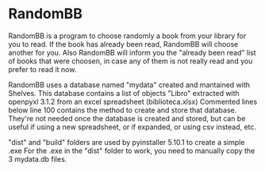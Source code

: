 # RandomBB

RandomBB is a program to choose randomly a book from your library for you to read.
If the book has already been read, RandomBB will choose another for you.
Also RandomBB will inform you the "already been read" list of books that were choosen, in case any of them is not really read and you prefer to read it now.

RandomBB uses a database named "mydata" created and mantained with Shelves. 
This database contains a list of objects "Libro" extracted with openpyxl 3.1.2 from an excel spreadsheet (biblioteca.xlsx)
Commented lines below line 100 contains the method to create and store that database. They're not needed once the database is created and stored, but can be useful if using a new spreadsheet, or if expanded, or using csv instead, etc.

"dist" and "build" folders are used by pyinstaller 5.10.1 to create a simple .exe
For the .exe in the "dist" folder to work, you need to manually copy the 3 mydata.db files.

